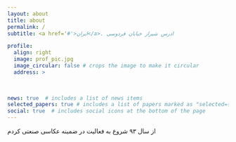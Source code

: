 ```yaml
---
layout: about
title: about
permalink: /
subtitle: <a href='#'>ایران</a>. ادرس شیراز خیابان فردوسی

profile:
  align: right
  image: prof_pic.jpg
  image_circular: false # crops the image to make it circular
  address: >
   
     

news: true  # includes a list of news items
selected_papers: true # includes a list of papers marked as "selected={true}"
social: true  # includes social icons at the bottom of the page
---
```


از سال ۹۳ شروع به فعالیت در ضمینه عکاسی صنعتی کردم
